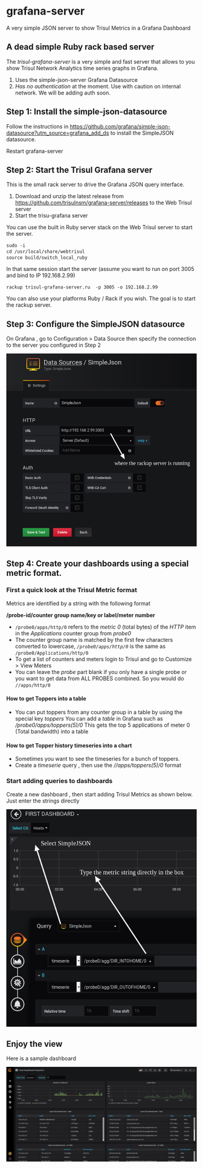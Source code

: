 # grafana-server

A very simple JSON server to show Trisul Metrics in a Grafana Dashboard

## A dead simple Ruby rack based server

The *trisul-grafana-server* is a very simple and fast server that allows to you show Trisul Network Analytics time series graphs in Grafana.

 1. Uses the simple-json-server Grafana Datasource
 2. *Has no authentication* at the moment.  Use with caution on internal network. We will be adding auth soon.


## Step 1: Install the simple-json-datasource  

Follow the instructions in https://github.com/grafana/simple-json-datasource?utm_source=grafana_add_ds  to install the SimpleJSON datasource.

Restart grafana-server

## Step 2: Start the Trisul Grafana server 

This is the small rack server to drive the Grafana JSON query interface.

1. Download and unzip the latest release from https://github.com/trisulnsm/grafana-server/releases to the Web Trisul server 
2. Start the trisu-grafana server

You can use the built in Ruby server stack on the Web Trisul server to start the server. 

   ````
   sudo -i 
   cd /usr/local/share/webtrisul
   source build/switch_local_ruby
   ````
   In that same session start the server (assume you want to run on port 3005 and bind to IP 192.168.2.99) 
   ````
   rackup trisul-grafana-server.ru  -p 3005 -o 192.168.2.99                                                                                                         
   ````

   You can also use your platforms  Ruby / Rack if you wish. The goal is to start the rackup server.


## Step 3: Configure the SimpleJSON datasource 

On Grafana , go to Configuration > Data Source then specify the connection to the server you configured in Step 2 

![configure datasource](sds1.png)


## Step 4: Create your dashboards using a special metric format.


### First a quick look at the Trisul Metric format

Metrics are identified by a string with the following format 

__/probe-id/counter group name/key or label/meter number__


* `/probe0/apps/http/0` refers to the _metric 0_ (total bytes) of the _HTTP_ item in the _Applications_ counter group from _probe0_
* The counter group name is matched by the first few characters converted to lowercase, *`/probe0/apps/http/0`* is the same as
`/probe0/Applications/http/0`  
* To get a list of counters and meters login to Trisul and go to Customize > View Meters 
* You can leave the *probe* part blank if you only have a single probe or you want to get data from ALL PROBES combined.
So you would do `//apps/http/0` 

#### How to get Toppers into a table

* You can put toppers from any counter group in a table by using the special key _toppers_  You can add a _table_ in Grafana such as _/probe0/apps/toppers(5)/0_ This gets the top 5 applications of meter 0 (Total bandwidth) into a table

#### How to get Topper history timeseries into a chart 

* Sometimes you want to see the timeseries for a bunch of toppers. 
* Create a _timeserie_  query , then use the _//apps/toppers(5)/0_  format


### Start adding queries to  dashboards 

Create a new dashboard , then start adding Trisul Metrics as shown below. Just enter the strings directly 

![configure dash](dash1.png)


## Enjoy the view 

Here is a sample dashboard

![sample](sample.png)


